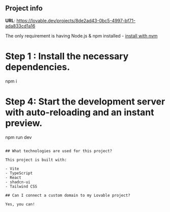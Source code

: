 ## Project info

**URL**: https://lovable.dev/projects/8de2ad43-0bc5-4997-bf71-ada833cd1a16

The only requirement is having Node.js & npm installed - [install with nvm](https://github.com/nvm-sh/nvm#installing-and-updating)

# Step 1 : Install the necessary dependencies.
npm i

# Step 4: Start the development server with auto-reloading and an instant preview.
npm run dev
```

## What technologies are used for this project?

This project is built with:

- Vite
- TypeScript
- React
- shadcn-ui
- Tailwind CSS

## Can I connect a custom domain to my Lovable project?

Yes, you can!

